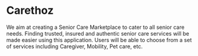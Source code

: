 # Carethoz
We aim at creating a Senior Care Marketplace to cater to all senior care needs.  Finding trusted, insured and authentic senior care services will be made easier using this application. Users will be able to choose from a set of services including Caregiver, Mobility, Pet care, etc.
